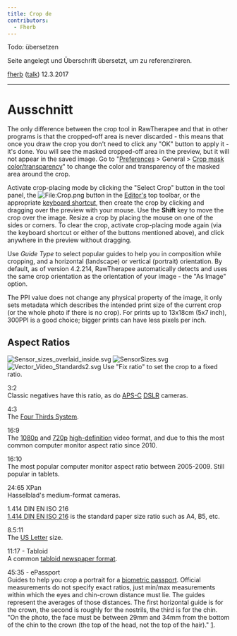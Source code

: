 ```yaml
---
title: Crop de
contributors:
  - Fherb
---
```


Todo: übersetzen

Seite angelegt und Überschrift übersetzt, um zu referenzireren.

[fherb](User:Fherb.md) ([talk](User_talk:Fherb.md))
12.3.2017

------------------------------------------------------------------------

# Ausschnitt

The only difference between the crop tool in RawTherapee and that in
other programs is that the cropped-off area is never discarded - this
means that once you draw the crop you don't need to click any "OK"
button to apply it - it's done. You will see the masked cropped-off area
in the preview, but it will not appear in the saved image. Go to
"[Preferences](Preferences.md) \> General \> [Crop mask
color/transparency](Preferences#Default_Theme.md)" to change the
color and transparency of the masked area around the crop.

Activate crop-placing mode by clicking the "Select Crop" button in the
tool panel, the ![<File:Crop.png>](Crop.png "File:Crop.png") button in
the [Editor's](The_Image_Editor_Tab.md) top toolbar, or the
appropriate [keyboard shortcut](Keyboard_Shortcuts.md), then
create the crop by clicking and dragging over the preview with your
mouse. Use the **Shift** key to move the crop over the image. Resize a
crop by placing the mouse on one of the sides or corners. To clear the
crop, activate crop-placing mode again (via the keyboard shortcut or
either of the buttons mentioned above), and click anywhere in the
preview without dragging.

Use *Guide Type* to select popular guides to help you in composition
while cropping, and a horizontal (landscape) or vertical (portrait)
orientation. By default, as of version 4.2.214, RawTherapee
automatically detects and uses the same crop orientation as the
orientation of your image - the "As Image" option.

The PPI value does not change any physical property of the image, it
only sets metadata which describes the intended print size of the
current crop (or the whole photo if there is no crop). For prints up to
13x18cm (5x7 inch), 300PPI is a good choice; bigger prints can have less
pixels per inch.

## Aspect Ratios

![](Sensor_sizes_overlaid_inside.svg "Sensor_sizes_overlaid_inside.svg")
![](SensorSizes.svg "SensorSizes.svg")
![](Vector_Video_Standards2.svg "Vector_Video_Standards2.svg") Use "Fix
ratio" to set the crop to a fixed ratio.

3:2  
Classic negatives have this ratio, as do
[APS-C](https://en.wikipedia.org/wiki/APS-C)
[DSLR](https://en.wikipedia.org/wiki/Digital_single-lens_reflex_camera)
cameras.

4:3  
The [Four Thirds
System](https://en.wikipedia.org/wiki/Four_Thirds_system).

16:9  
The [1080p](https://en.wikipedia.org/wiki/1080p) and
[720p](https://en.wikipedia.org/wiki/720p)
[high-definition](https://en.wikipedia.org/wiki/High-definition_video)
video format, and due to this the most common computer monitor aspect
ratio since 2010.

16:10  
The most popular computer monitor aspect ratio between 2005-2009. Still
popular in tablets.

24:65 XPan  
Hasselblad's medium-format cameras.

1.414 DIN EN ISO 216  
[1.414 DIN EN ISO 216](https://en.wikipedia.org/wiki/ISO_216) is the
standard paper size ratio such as A4, B5, etc.

8.5:11  
The [US Letter](https://en.wikipedia.org/wiki/Letter_(paper_size)) size.

11:17 - Tabloid  
A common [tabloid newspaper
format](https://en.wikipedia.org/wiki/Tabloid_(newspaper_format)).

45:35 - ePassport  
Guides to help you crop a portrait for a [biometric
passport](https://en.wikipedia.org/wiki/Biometric_passport). Official
measurements do not specify exact ratios, just min/max measurements
within which the eyes and chin-crown distance must lie. The guides
represent the averages of those distances. The first horizontal guide is
for the crown, the second is roughly for the nostrils, the third is for
the chin. "On the photo, the face must be between 29mm and 34mm from the
bottom of the chin to the crown (the top of the head, not the top of the
hair)."
[1](http://www.homeoffice.gov.uk/agencies-public-bodies/ips/passports/information-photographers/).
